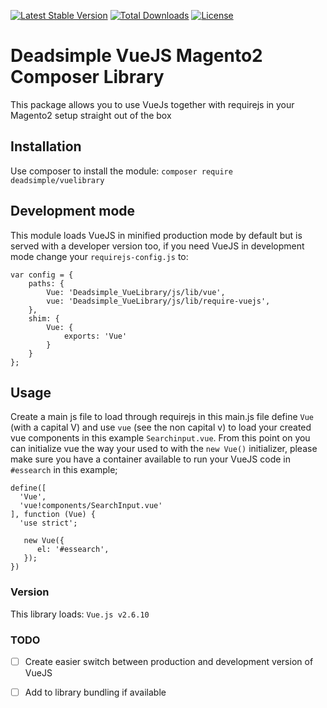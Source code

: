 [![Latest Stable Version](https://poser.pugx.org/deadsimple/vuelibrary/version)](https://packagist.org/packages/deadsimple/vuelibrary) [![Total Downloads](https://poser.pugx.org/deadsimple/vuelibrary/downloads)](https://packagist.org/packages/deadsimple/vuelibrary) [![License](https://poser.pugx.org/deadsimple/vuelibrary/license)](https://packagist.org/packages/deadsimple/vuelibrary)

# Deadsimple VueJS Magento2 Composer Library

This package allows you to use VueJs together with requirejs in your Magento2 setup straight out of the box

## Installation

Use composer to install the module: `composer require deadsimple/vuelibrary`

## Development mode

This module loads VueJS in minified production mode by default but is served with a developer version too, if you need VueJS in development mode change your `requirejs-config.js` to: 

```
var config = {
	paths: {
		Vue: 'Deadsimple_VueLibrary/js/lib/vue',
		vue: 'Deadsimple_VueLibrary/js/lib/require-vuejs',
	},
	shim: {
		Vue: {
			exports: 'Vue'
		}
	}
};
```

## Usage
Create a main js file to load through requirejs in this main.js file define `Vue` (with a capital V) and use `vue` (see the non capital v) to load your created vue components in this example `Searchinput.vue`. From this point on you can initialize vue the way your used to with the `new Vue()` initializer, please make sure you have a container available to run your VueJS code in `#essearch` in this example;


```
define([
  'Vue',
  'vue!components/SearchInput.vue'
], function (Vue) {
  'use strict';
  
   new Vue({
      el: '#essearch',
   });
})
``` 

### Version

This library loads: `Vue.js v2.6.10`

### TODO
- [ ] Create easier switch between production and development version of VueJS
- [ ] Add to library bundling if available


